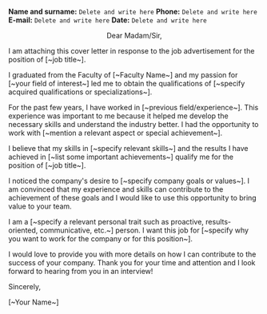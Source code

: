 **Name and surname:** `Delete and write here`
**Phone:** `Delete and write here`
**E-mail:** `Delete and write here`
**Date:** `Delete and write here`

<center>Dear Madam/Sir,</center>

I am attaching this cover letter in response to the job advertisement for the position of [~job title~].

I graduated from the Faculty of [~Faculty Name~] and my passion for [~your field of interest~] led me to obtain the qualifications of [~specify acquired qualifications or specializations~].

For the past few years, I have worked in [~previous field/experience~]. This experience was important to me because it helped me develop the necessary skills and understand the industry better. I had the opportunity to work with [~mention a relevant aspect or special achievement~].

I believe that my skills in [~specify relevant skills~] and the results I have achieved in [~list some important achievements~] qualify me for the position of [~job title~].

I noticed the company's desire to [~specify company goals or values~]. I am convinced that my experience and skills can contribute to the achievement of these goals and I would like to use this opportunity to bring value to your team.

I am a [~specify a relevant personal trait such as proactive, results-oriented, communicative, etc.~] person.
I want this job for [~specify why you want to work for the company or for this position~].

I would love to provide you with more details on how I can contribute to the success of your company. Thank you for your time and attention and I look forward to hearing from you in an interview!

Sincerely,

[~Your Name~]